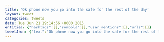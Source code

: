 ```yaml
---
title: 'Ok phone now you go into the safe for the rest of the day'
layout: tweet
categories: tweets
date: Tue Jun 21 19:14:56 +0000 2016
entities: {"hashtags":[],"symbols":[],"user_mentions":[],"urls":[]}
tweetJson: {"text":"Ok phone now you go into the safe for the rest of the day"}
---
```

